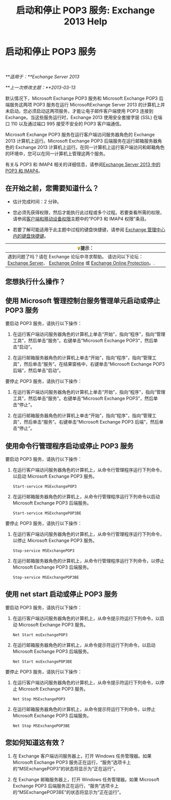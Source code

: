 ﻿---
title: '启动和停止 POP3 服务: Exchange 2013 Help'
TOCTitle: 启动和停止 POP3 服务
ms:assetid: 3d543921-d8c9-4d4b-99a1-82446b585ceb
ms:mtpsurl: https://technet.microsoft.com/zh-cn/library/Aa997475(v=EXCHG.150)
ms:contentKeyID: 50490394
ms.date: 01/11/2018
mtps_version: v=EXCHG.150
ms.translationtype: HT
---

# 启动和停止 POP3 服务

 

_**适用于：**Exchange Server 2013_

_**上一次修改主题：**2013-03-13_

默认情况下，Microsoft Exchange POP3 服务和 Microsoft Exchange POP3 后端服务这两项 POP3 服务在运行 MicrosoftExchange Server 2013 的计算机上并未启动。您必须启动这两项服务，才能让电子邮件客户端使用 POP3 连接到 Exchange。当这些服务运行时，Exchange 2013 使用安全套接字层 (SSL) 在端口 110 以及通过端口 995 接受不安全的 POP3 客户端通信。

Microsoft Exchange POP3 服务在运行客户端访问服务器角色的 Exchange 2013 计算机上运行。Microsoft Exchange POP3 后端服务在运行邮箱服务器角色的 Exchange 2013 计算机上运行。在同一计算机上运行客户端访问和邮箱角色的环境中，您可以在同一计算机上管理这两个服务。

有关与 POP3 和 IMAP4 相关的详细信息，请参阅[Exchange Server 2013 中的 POP3 和 IMAP4](pop3-and-imap4-in-exchange-server-2013-exchange-2013-help.md)。

## 在开始之前，您需要知道什么？

  - 估计完成时间：2 分钟。

  - 您必须先获得权限，然后才能执行此过程或多个过程。若要查看所需的权限，请参阅[客户端和移动设备权限](clients-and-mobile-devices-permissions-exchange-2013-help.md)主题中的“POP3 和 IMAP4 权限”条目。

  - 若要了解可能适用于此主题中过程的键盘快捷键，请参阅 [Exchange 管理中心内的键盘快捷键](keyboard-shortcuts-in-the-exchange-admin-center-exchange-online-protection-help.md)。

<table>
<thead>
<tr class="header">
<th><img src="images/Bb124558.tip(EXCHG.150).gif" title="提示" alt="提示" />提示：</th>
</tr>
</thead>
<tbody>
<tr class="odd">
<td>遇到问题了吗？请在 Exchange 论坛中寻求帮助。 请访问以下论坛：<a href="https://go.microsoft.com/fwlink/p/?linkid=60612">Exchange Server</a>、 <a href="https://go.microsoft.com/fwlink/p/?linkid=267542">Exchange Online</a> 或 <a href="https://go.microsoft.com/fwlink/p/?linkid=285351">Exchange Online Protection</a>。.</td>
</tr>
</tbody>
</table>


## 您想执行什么操作？

## 使用 Microsoft 管理控制台服务管理单元启动或停止 POP3 服务

要启动 POP3 服务，请执行以下操作：

1.  在运行客户端访问服务器角色的计算机上单击“开始”，指向“程序”，指向“管理工具”，然后单击“服务”。右键单击“Microsoft Exchange POP3”，然后单击“启动”。

2.  在运行邮箱服务器角色的计算机上单击“开始”，指向“程序”，指向“管理工具”，然后单击“服务”。在结果窗格中，右键单击“Microsoft Exchange POP3 后端”，然后单击“启动”。

要停止 POP3 服务，请执行以下操作：

1.  在运行客户端访问服务器角色的计算机上单击“开始”，指向“程序”，指向“管理工具”，然后单击“服务”。右键单击“Microsoft Exchange POP3”，然后单击“停止”。

2.  在运行邮箱服务器角色的计算机上单击“开始”，指向“程序”，指向“管理工具”，然后单击“服务”。右键单击“Microsoft Exchange POP3 后端”，然后单击“停止”。

## 使用命令行管理程序启动或停止 POP3 服务

要启动 POP3 服务，请执行以下操作：

1.  在运行客户端访问服务器角色的计算机上，从命令行管理程序运行下列命令，以启动 Microsoft Exchange POP3 服务。
    
        Start-service MSExchangePOP3

2.  在运行邮箱服务器角色的计算机上，从命令行管理程序运行下列命令以启动 Microsoft Exchange POP3 后端服务。
    
        Start-service MSExchangePOP3BE

要停止 POP3 服务，请执行以下操作：

1.  在运行客户端访问服务器角色的计算机上，从命令行管理程序运行下列命令，以停止 Microsoft Exchange POP3 服务。
    
        Stop-service MSExchangePOP3

2.  在运行邮箱服务器角色的计算机上，从命令行管理程序运行下列命令，以停止 Microsoft Exchange POP3 后端服务。
    
        Stop-service MSExchangePOP3BE

## 使用 net start 启动或停止 POP3 服务

要启动 POP3 服务，请执行以下操作：

1.  在运行客户端访问服务器角色的计算机上，从命令提示符运行下列命令，以启动 Microsoft Exchange POP3 服务。
    
        Net Start msExchangePOP3

2.  在运行邮箱服务器角色的计算机上，从命令提示符运行下列命令，以启动 Microsoft Exchange POP3 后端服务。
    
        Net Start msExchangePOP3BE

要停止 POP3 服务，请执行以下操作：

1.  在运行客户端访问服务器角色的计算机上，从命令提示符运行下列命令，以停止 Microsoft Exchange POP3 服务。
    
        Net Stop MSExchangePOP3

2.  在运行邮箱服务器角色的计算机上，从命令提示符运行下列命令，以停止 Microsoft Exchange POP3 后端服务。
    
        Net Stop MSExchangePOP3BE

## 您如何知道这有效？

1.  在 Exchange 客户端访问服务器上，打开 Windows 任务管理器。如果 Microsoft Exchange POP3 服务正在运行，“服务”选项卡上的“MSExchangePOP3”的状态将显示为“正在运行”。

2.  在 Exchange 邮箱服务器上，打开 Windows 任务管理器。如果 Microsoft Exchange POP3 后端服务正在运行，“服务”选项卡上的“MSExchangePOP3BE”的状态将显示为“正在运行”。

